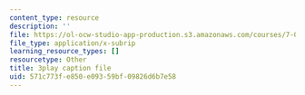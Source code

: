 ```yaml
---
content_type: resource
description: ''
file: https://ol-ocw-studio-app-production.s3.amazonaws.com/courses/7-01sc-fundamentals-of-biology-fall-2011/571c773fe850e09359bf09826d6b7e58_o_1dTvszV4Y.srt
file_type: application/x-subrip
learning_resource_types: []
resourcetype: Other
title: 3play caption file
uid: 571c773f-e850-e093-59bf-09826d6b7e58
---
```

